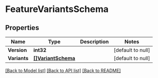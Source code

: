 # FeatureVariantsSchema

## Properties
Name | Type | Description | Notes
------------ | ------------- | ------------- | -------------
**Version** | **int32** |  | [default to null]
**Variants** | [**[]VariantSchema**](variantSchema.md) |  | [default to null]

[[Back to Model list]](../README.md#documentation-for-models) [[Back to API list]](../README.md#documentation-for-api-endpoints) [[Back to README]](../README.md)

